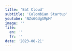 ```yaml
---
title: 'Eat Cloud'
subtitle: 'Colombian Startup'
youtube: 'NZs6GdgSMpM'
image: ''
file:
  en: ''
  fr: ''
date: '2023-08-21'
---
```

